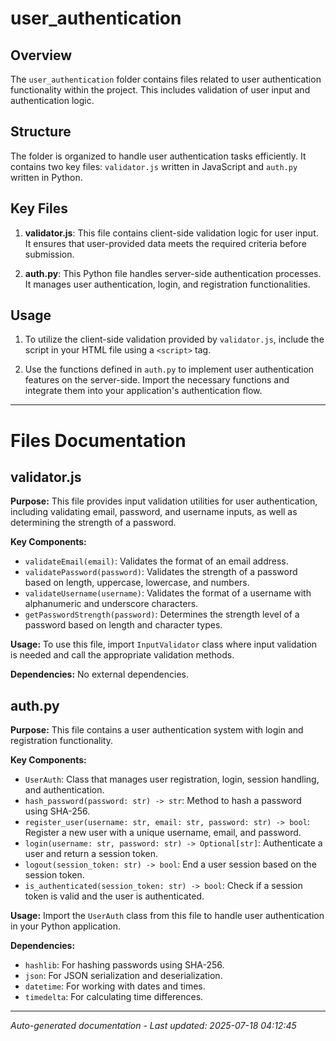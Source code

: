 # user_authentication

## Overview
The `user_authentication` folder contains files related to user authentication functionality within the project. This includes validation of user input and authentication logic.

## Structure
The folder is organized to handle user authentication tasks efficiently. It contains two key files: `validator.js` written in JavaScript and `auth.py` written in Python.

## Key Files
1. **validator.js**: This file contains client-side validation logic for user input. It ensures that user-provided data meets the required criteria before submission.
   
2. **auth.py**: This Python file handles server-side authentication processes. It manages user authentication, login, and registration functionalities.

## Usage
1. To utilize the client-side validation provided by `validator.js`, include the script in your HTML file using a `<script>` tag.
   
2. Use the functions defined in `auth.py` to implement user authentication features on the server-side. Import the necessary functions and integrate them into your application's authentication flow.

---

# Files Documentation

## validator.js

**Purpose:** This file provides input validation utilities for user authentication, including validating email, password, and username inputs, as well as determining the strength of a password.

**Key Components:**
- `validateEmail(email)`: Validates the format of an email address.
- `validatePassword(password)`: Validates the strength of a password based on length, uppercase, lowercase, and numbers.
- `validateUsername(username)`: Validates the format of a username with alphanumeric and underscore characters.
- `getPasswordStrength(password)`: Determines the strength level of a password based on length and character types.

**Usage:** To use this file, import `InputValidator` class where input validation is needed and call the appropriate validation methods.

**Dependencies:** No external dependencies.

## auth.py

**Purpose:** This file contains a user authentication system with login and registration functionality.

**Key Components:**
- `UserAuth`: Class that manages user registration, login, session handling, and authentication.
- `hash_password(password: str) -> str`: Method to hash a password using SHA-256.
- `register_user(username: str, email: str, password: str) -> bool`: Register a new user with a unique username, email, and password.
- `login(username: str, password: str) -> Optional[str]`: Authenticate a user and return a session token.
- `logout(session_token: str) -> bool`: End a user session based on the session token.
- `is_authenticated(session_token: str) -> bool`: Check if a session token is valid and the user is authenticated.

**Usage:** Import the `UserAuth` class from this file to handle user authentication in your Python application.

**Dependencies:**
- `hashlib`: For hashing passwords using SHA-256.
- `json`: For JSON serialization and deserialization.
- `datetime`: For working with dates and times.
- `timedelta`: For calculating time differences.

---
*Auto-generated documentation - Last updated: 2025-07-18 04:12:45*
